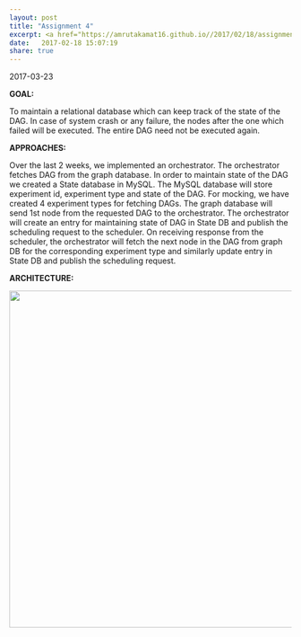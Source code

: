 ```yaml
---
layout: post
title: "Assignment 4"
excerpt: <a href="https://amrutakamat16.github.io//2017/02/18/assignment-4.html">Know more </a>
date:   2017-02-18 15:07:19
share: true
---
```

2017-03-23   
    
<b>GOAL:</b>     

To maintain a relational database which can keep track of the state of the DAG. In case of system crash or any failure, the nodes after the one which failed will be executed. The entire DAG need not be executed again.    

<b>APPROACHES:</b>    

Over the last 2 weeks, we implemented an orchestrator. The orchestrator fetches DAG from the graph database. In order to maintain state of the DAG we created a State database in MySQL. The MySQL database will store experiment id, experiment type and state of the DAG. For mocking, we have created 4 experiment types for fetching DAGs. The graph database will send 1st node from the requested DAG to the orchestrator. The orchestrator will create an entry for maintaining state of DAG in State DB and publish the scheduling request to the scheduler. On receiving response from the scheduler, the orchestrator will fetch the next node in the DAG from graph DB for the corresponding experiment type and similarly update entry in State DB and publish the scheduling request.    

<b>ARCHITECTURE:</b>    

<p align="center">
  <img src="../../../orchestratorWithDB.png" width="450" style="width: 600px !important;"/>
</p>
